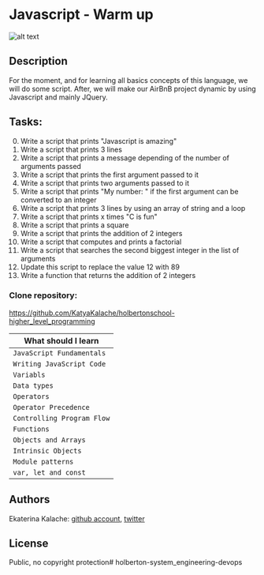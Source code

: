 # Javascript - Warm up
![alt text](https://s3.amazonaws.com/intranet-projects-files/holbertonschool-higher-level_programming+/303/Javascript-535.png.jpeg)
## Description
For the moment, and for learning all basics concepts of this language, we will do some script. After, we will make our AirBnB project dynamic by using Javascript and mainly JQuery.

## Tasks:
0. Write a script that prints "Javascript is amazing"
1. Write a script that prints 3 lines
2. Write a script that prints a message depending of the number of arguments passed
3. Write a script that prints the first argument passed to it
4. Write a script that prints two arguments passed to it
5. Write a script that prints "My number: " if the first argument can be converted to an integer
6. Write a script that prints 3 lines by using an array of string and a loop
7. Write a script that prints x times "C is fun"
8. Write a script that prints a square
9. Write a script that prints the addition of 2 integers
10. Write a script that computes and prints a factorial
11. Write a script that searches the second biggest integer in the list of arguments
12. Update this script to replace the value 12 with 89
13. Write a function that returns the addition of 2 integers

### __Clone repository:__

https://github.com/KatyaKalache/holbertonschool-higher_level_programming

|What should I learn  |
| ---------------- |
|    `JavaScript Fundamentals`   |
|    `Writing JavaScript Code`    |
|    `Variabls` |
|    `Data types` |
|    `Operators`   |
|    `Operator Precedence`   |
|    `Controlling Program Flow`    |
|    `Functions` |
|     `Objects and Arrays`     |
|     `Intrinsic Objects`     |
|      `Module patterns`     |
|     `var, let and const`    |

## Authors

Ekaterina Kalache: [github account](https://github.com/KatyaKalache), [twitter](https://twitter.com/KatyaKalache)

## License
Public, no copyright protection# holberton-system_engineering-devops
